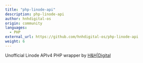 ```yaml
---
title: "php-linode-api"
description: php-linode-api
author: hnhdigital-os
origin: community
languages:
  - PHP
external_url: https://github.com/hnhdigital-os/php-linode-api
weight: 6
---
```


Unofficial Linode APIv4 PHP wrapper by [H&H|Digital](https://github.com/hnhdigital-os)
